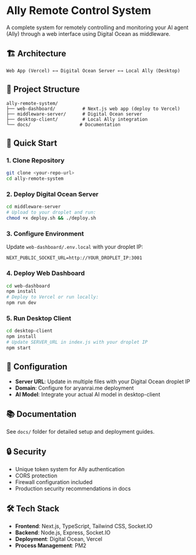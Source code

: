 # Ally Remote Control System

A complete system for remotely controlling and monitoring your AI agent (Ally) through a web interface using Digital Ocean as middleware.

## 🏗️ Architecture

```
Web App (Vercel) ←→ Digital Ocean Server ←→ Local Ally (Desktop)
```

## 📁 Project Structure

```
ally-remote-system/
├── web-dashboard/          # Next.js web app (deploy to Vercel)
├── middleware-server/      # Digital Ocean server
├── desktop-client/         # Local Ally integration
└── docs/                  # Documentation
```

## 🚀 Quick Start

### 1. Clone Repository
```bash
git clone <your-repo-url>
cd ally-remote-system
```

### 2. Deploy Digital Ocean Server
```bash
cd middleware-server
# Upload to your droplet and run:
chmod +x deploy.sh && ./deploy.sh
```

### 3. Configure Environment
Update `web-dashboard/.env.local` with your droplet IP:
```
NEXT_PUBLIC_SOCKET_URL=http://YOUR_DROPLET_IP:3001
```

### 4. Deploy Web Dashboard
```bash
cd web-dashboard
npm install
# Deploy to Vercel or run locally:
npm run dev
```

### 5. Run Desktop Client
```bash
cd desktop-client
npm install
# Update SERVER_URL in index.js with your droplet IP
npm start
```

## 🔧 Configuration

- **Server URL**: Update in multiple files with your Digital Ocean droplet IP
- **Domain**: Configure for aryanrai.me deployment
- **AI Model**: Integrate your actual AI model in desktop-client

## 📚 Documentation

See `docs/` folder for detailed setup and deployment guides.

## 🔒 Security

- Unique token system for Ally authentication
- CORS protection
- Firewall configuration included
- Production security recommendations in docs

## 🛠️ Tech Stack

- **Frontend**: Next.js, TypeScript, Tailwind CSS, Socket.IO
- **Backend**: Node.js, Express, Socket.IO
- **Deployment**: Digital Ocean, Vercel
- **Process Management**: PM2